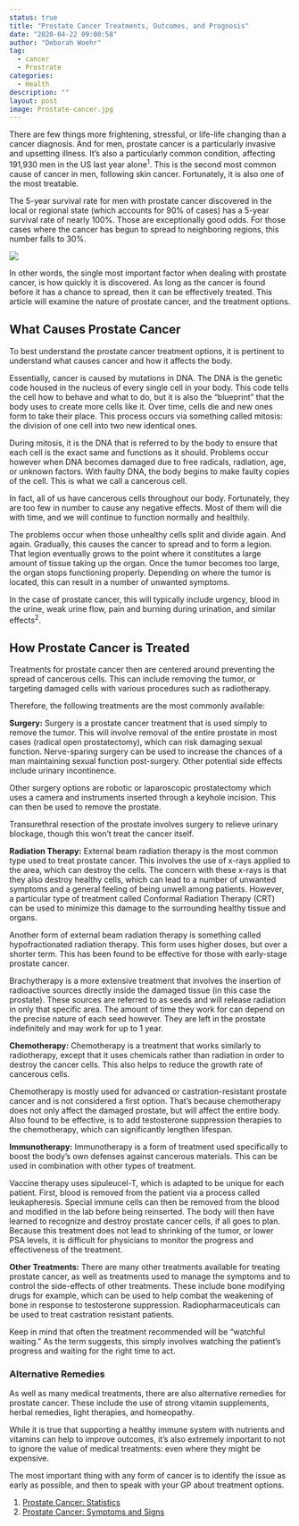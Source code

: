 ```yaml
---
status: true
title: "Prostate Cancer Treatments, Outcomes, and Prognosis"
date: "2020-04-22 09:00:58"
author: "Deborah Woehr"
tag:
  - cancer
  - Prostrate
categories:
  - Health
description: ""
layout: post
image: Prostate-cancer.jpg
---
```


There are few things more frightening, stressful, or life-life changing than a cancer diagnosis. And for men, prostate cancer is a particularly invasive and upsetting illness. It’s also a particularly common condition, affecting 191,930 men in the US last year alone<sup>1</sup>. This is the second most common cause of cancer in men, following skin cancer. Fortunately, it is also one of the most treatable.

The 5-year survival rate for men with prostate cancer discovered in the local or regional state (which accounts for 90% of cases) has a 5-year survival rate of nearly 100%. Those are exceptionally good odds. For those cases where the cancer has begun to spread to neighboring regions, this number falls to 30%.

![](/posts/Prostate-cancer.jpg)

In other words, the single most important factor when dealing with prostate cancer, is how quickly it is discovered. As long as the cancer is found before it has a chance to spread, then it can be effectively treated. This article will examine the nature of prostate cancer, and the treatment options.

## What Causes Prostate Cancer

To best understand the prostate cancer treatment options, it is pertinent to understand what causes cancer and how it affects the body.

Essentially, cancer is caused by mutations in DNA. The DNA is the genetic code housed in the nucleus of every single cell in your body. This code tells the cell how to behave and what to do, but it is also the “blueprint” that the body uses to create more cells like it. Over time, cells die and new ones form to take their place. This process occurs via something called mitosis: the division of one cell into two new identical ones.

During mitosis, it is the DNA that is referred to by the body to ensure that each cell is the exact same and functions as it should. Problems occur however when DNA becomes damaged due to free radicals, radiation, age, or unknown factors. With faulty DNA, the body begins to make faulty copies of the cell. This is what we call a cancerous cell.

In fact, all of us have cancerous cells throughout our body. Fortunately, they are too few in number to cause any negative effects. Most of them will die with time, and we will continue to function normally and healthily.

The problems occur when those unhealthy cells split and divide again. And again. Gradually, this causes the cancer to spread and to form a legion. That legion eventually grows to the point where it constitutes a large amount of tissue taking up the organ. Once the tumor becomes too large, the organ stops functioning properly. Depending on where the tumor is located, this can result in a number of unwanted symptoms.

In the case of prostate cancer, this will typically include urgency, blood in the urine, weak urine flow, pain and burning during urination, and similar effects<sup>2</sup>.

## How Prostate Cancer is Treated

Treatments for prostate cancer then are centered around preventing the spread of cancerous cells. This can include removing the tumor, or targeting damaged cells with various procedures such as radiotherapy.

Therefore, the following treatments are the most commonly available:

**Surgery:** Surgery is a prostate cancer treatment that is used simply to remove the tumor. This will involve removal of the entire prostate in most cases (radical open prostatectomy), which can risk damaging sexual function. Nerve-sparing surgery can be used to increase the chances of a man maintaining sexual function post-surgery. Other potential side effects include urinary incontinence.

Other surgery options are robotic or laparoscopic prostatectomy which uses a camera and instruments inserted through a keyhole incision. This can then be used to remove the prostate.

Transurethral resection of the prostate involves surgery to relieve urinary blockage, though this won’t treat the cancer itself.

**Radiation Therapy:** External beam radiation therapy is the most common type used to treat prostate cancer. This involves the use of x-rays applied to the area, which can destroy the cells. The concern with these x-rays is that they also destroy healthy cells, which can lead to a number of unwanted symptoms and a general feeling of being unwell among patients. However, a particular type of treatment called Conformal Radiation Therapy (CRT) can be used to minimize this damage to the surrounding healthy tissue and organs.

Another form of external beam radiation therapy is something called hypofractionated radiation therapy. This form uses higher doses, but over a shorter term. This has been found to be effective for those with early-stage prostate cancer.

Brachytherapy is a more extensive treatment that involves the insertion of radioactive sources directly inside the damaged tissue (in this case the prostate). These sources are referred to as seeds and will release radiation in only that specific area. The amount of time they work for can depend on the precise nature of each seed however. They are left in the prostate indefinitely and may work for up to 1 year.

**Chemotherapy:** Chemotherapy is a treatment that works similarly to radiotherapy, except that it uses chemicals rather than radiation in order to destroy the cancer cells. This also helps to reduce the growth rate of cancerous cells.

Chemotherapy is mostly used for advanced or castration-resistant prostate cancer and is not considered a first option. That’s because chemotherapy does not only affect the damaged prostate, but will affect the entire body. Also found to be effective, is to add testosterone suppression therapies to the chemotherapy, which can significantly lengthen lifespan.

**Immunotherapy:** Immunotherapy is a form of treatment used specifically to boost the body’s own defenses against cancerous materials. This can be used in combination with other types of treatment.

Vaccine therapy uses sipuleucel-T, which is adapted to be unique for each patient. First, blood is removed from the patient via a process called leukapheresis. Special immune cells can then be removed from the blood and modified in the lab before being reinserted. The body will then have learned to recognize and destroy prostate cancer cells, if all goes to plan. Because this treatment does not lead to shrinking of the tumor, or lower PSA levels, it is difficult for physicians to monitor the progress and effectiveness of the treatment.

**Other Treatments:** There are many other treatments available for treating prostate cancer, as well as treatments used to manage the symptoms and to control the side-effects of other treatments. These include bone modifying drugs for example, which can be used to help combat the weakening of bone in response to testosterone suppression. Radiopharmaceuticals can be used to treat castration resistant patients.

Keep in mind that often the treatment recommended will be “watchful waiting.” As the term suggests, this simply involves watching the patient’s progress and waiting for the right time to act.

### Alternative Remedies

As well as many medical treatments, there are also alternative remedies for prostate cancer. These include the use of strong vitamin supplements, herbal remedies, light therapies, and homeopathy.

While it is true that supporting a healthy immune system with nutrients and vitamins can help to improve outcomes, it’s also extremely important to not to ignore the value of medical treatments: even where they might be expensive.

The most important thing with any form of cancer is to identify the issue as early as possible, and then to speak with your GP about treatment options.

1. [Prostate Cancer: Statistics](https://www.cancer.net/cancer-types/prostate-cancer/statistics)
2. [Prostate Cancer: Symptoms and Signs](https://www.cancer.net/cancer-types/prostate-cancer/symptoms-and-signs)
